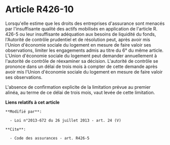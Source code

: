 # Article R426-10

Lorsqu'elle estime que les droits des entreprises d'assurance sont menacés par l'insuffisante qualité des actifs mobilisés en
application de l'article R. 426-5 ou leur insuffisante adéquation aux besoins de liquidité du fonds, l'Autorité de contrôle
prudentiel et de résolution peut, après avoir mis l'Union d'économie sociale du logement en mesure de faire valoir ses
observations, limiter les engagements admis au titre du 6° du même article. L'Union d'économie sociale du logement peut
demander annuellement à l'autorité de contrôle de réexaminer sa décision. L'autorité de contrôle se prononce dans un délai de
trois mois à compter de cette demande après avoir mis l'Union d'économie sociale du logement en mesure de faire valoir ses
observations.

L'absence de confirmation explicite de la limitation prévue au premier alinéa, au terme de ce délai de trois mois, vaut levée
de cette limitation.

**Liens relatifs à cet article**

	**Modifié par**:

	  - Loi n°2013-672 du 26 juillet 2013 - art. 24 (V)

	**Cite**:

	  - Code des assurances - art. R426-5
